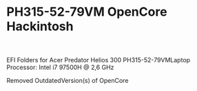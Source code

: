 # PH315-52-79VM OpenCore Hackintosh
</br>
</br>
EFI Folders for Acer Predator Helios 300 PH315-52-79VMLaptop</br>
Processor: Intel i7 97500H @ 2,6 GHz</br>

Removed OutdatedVersion(s) of OpenCore

